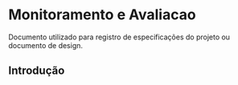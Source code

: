 # Monitoramento e Avaliacao

Documento utilizado para registro de especificações do projeto ou documento de design.

## Introdução
